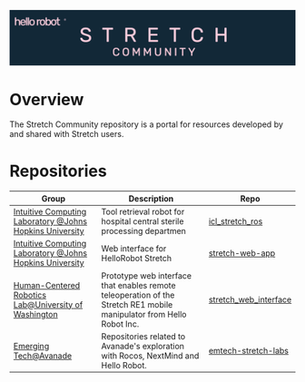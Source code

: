 ![](./images/banner.png)
# Overview

The Stretch Community repository is a portal for resources developed by and shared with Stretch users.

# Repositories
| Group                                                        | Description                                                  | Repo                                                         |
| ------------------------------------------------------------ | ------------------------------------------------------------ | ------------------------------------------------------------ |
| [Intuitive Computing Laboratory @Johns Hopkins University](http://intuitivecomputing.jhu.edu/) | Tool retrieval robot for hospital central sterile processing departmen | [icl_stretch_ros](https://github.com/intuitivecomputing/icl_stretch_ros) |
| [Intuitive Computing Laboratory @Johns Hopkins University](http://intuitivecomputing.jhu.edu/) | Web interface for HelloRobot Stretch                         | [stretch-web-app](https://github.com/intuitivecomputing/stretch-web-app) |
| [Human-Centered Robotics Lab@University of Washington](https://hcrlab.cs.washington.edu/) | Prototype web interface that enables remote teleoperation of the Stretch RE1 mobile manipulator from Hello Robot Inc. | [stretch_web_interface](https://github.com/hcrlab/stretch_web_interface) |
| [Emerging Tech@Avanade](https://www.avanade.com/thinking/research-and-insights/trendlines/emerging-technologies) | Repositories related to Avanade's exploration with Rocos, NextMind and Hello Robot.| [emtech-stretch-labs](https://github.com/Avanade/emtech-stretch-labs)|

